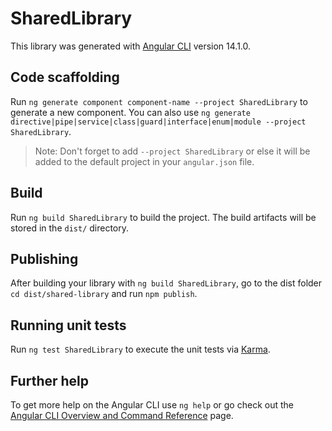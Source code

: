 # SharedLibrary

This library was generated with [Angular CLI](https://github.com/angular/angular-cli) version 14.1.0.

## Code scaffolding

Run `ng generate component component-name --project SharedLibrary` to generate a new component. You can also use `ng generate directive|pipe|service|class|guard|interface|enum|module --project SharedLibrary`.
> Note: Don't forget to add `--project SharedLibrary` or else it will be added to the default project in your `angular.json` file. 

## Build

Run `ng build SharedLibrary` to build the project. The build artifacts will be stored in the `dist/` directory.

## Publishing

After building your library with `ng build SharedLibrary`, go to the dist folder `cd dist/shared-library` and run `npm publish`.

## Running unit tests

Run `ng test SharedLibrary` to execute the unit tests via [Karma](https://karma-runner.github.io).

## Further help

To get more help on the Angular CLI use `ng help` or go check out the [Angular CLI Overview and Command Reference](https://angular.io/cli) page.
